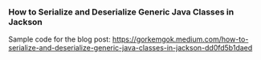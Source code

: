 ### How to Serialize and Deserialize Generic Java Classes in Jackson
 Sample code for the blog post: https://gorkemgok.medium.com/how-to-serialize-and-deserialize-generic-java-classes-in-jackson-dd0fd5b1daed
